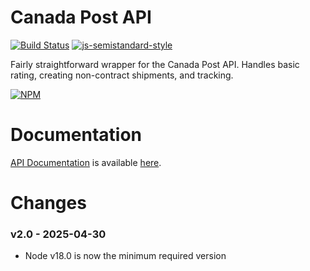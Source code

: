 # Canada Post API

[![Build Status](https://travis-ci.com/t3rminus/canada-post.svg?branch=master)](https://travis-ci.com/t3rminus/canada-post) [![js-semistandard-style](https://img.shields.io/badge/code%20style-semistandard-brightgreen.svg?style=flat)](https://github.com/standard/semistandard)

Fairly straightforward wrapper for the Canada Post API. Handles basic rating, creating non-contract shipments, and tracking.

[![NPM](https://nodei.co/npm/canadapost-api.png)](https://nodei.co/npm/canadapost-api/)

# Documentation

[API Documentation](https://github.com/t3rminus/canada-post/blob/master/API.md) is available [here](https://github.com/t3rminus/canada-post/blob/master/API.md).

# Changes
### v2.0 - 2025-04-30
- Node v18.0 is now the minimum required version
